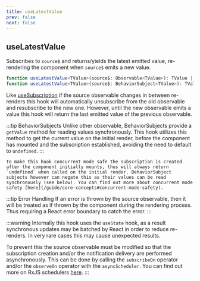 ```yaml
---
title: useLatestValue
prev: false
next: false
---
```


## useLatestValue

Subscribes to `source$` and returns/yields the latest emitted value, re-rendering the component when `source$` emits a new value.

```ts
function useLatestValue<TValue>(source$: Observable<TValue>): TValue | undefined;
function useLatestValue<TValue>(source$: BehaviorSubject<TValue>): TValue;
```

Like [useSubscription](/api/hooks/use-subscription) if the source observable changes in between re-renders this hook will automatically unsubscribe from the old observable and resubscribe to the new one. However, until the new observable emits a value this hook will return the last emitted value of the previous observable.

:::tip BehaviorSubjects
Unlike other observable, BehaviorSubjects provide a `getValue` method for reading values synchronously. This hook utilizes this method to get the current value on the initial render, before the component has mounted and the subscription established, avoiding the need to default to `undefined`.
:::

```tip Concurrent mode safety
To make this hook concurrent mode safe the subscription is created after the component initially mounts, thus will always return `undefined` when called on the initial render. BehaviorSubject subjects however can negate this as their values can be read synchronously (see below). You can find out more about concurrent mode safety [here](/guide/core-concepts#concurrent-mode-safety).
```

:::tip Error Handling
If an error is thrown by the source observable, then it will be treated as if thrown by the component during the rendering process. Thus requiring a React error boundary to catch the error.
:::

:::warning
Internally this hook uses the `useState` hook, as a result synchronous updates may be batched by React in order to reduce re-renders. In very rare cases this may cause unexpected results.

To prevent this the source observable must be modified so that the subscription creation and/or the notification delivery are performed asynchronously. This can be done by calling the `subscribeOn` operator and/or the `observeOn` operator with the `asyncScheduler`. You can find out more on RxJS schedulers [here](https://rxjs.dev/guide/scheduler).
:::
